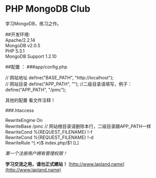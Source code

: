 PHP MongoDB Club
======================

学习MongoDB，练习之作。


##开发环境:   
Apache/2.2.14  
MongoDB v2.0.5  
PHP 5.3.1  
MongoDB Support 1.2.10

##配置 ：
###app/config.php   
 
// 网站地址
define("BASE_PATH", "http://localhost");  
// 网站目录
define("APP_PATH", "");  //二级目录请填写，例子：define("APP_PATH", "/pmc");

其他的配置 看文件注释！

###.htaccess

RewriteEngine On  
RewriteBase /pmc // 网站根目录请删除本行，二级目录跟APP_PATH一样  
RewriteCond %{REQUEST_FILENAME} !-f   
RewriteCond %{REQUEST_FILENAME} !-d  
RewriteRule ^(.*)$ index.php/$1 [L]  

*第一个注册用户拥有管理权限！*

**学习交流之用，请勿正式建站！**
[http://www.lapland.name](http://www.lapland.name)

